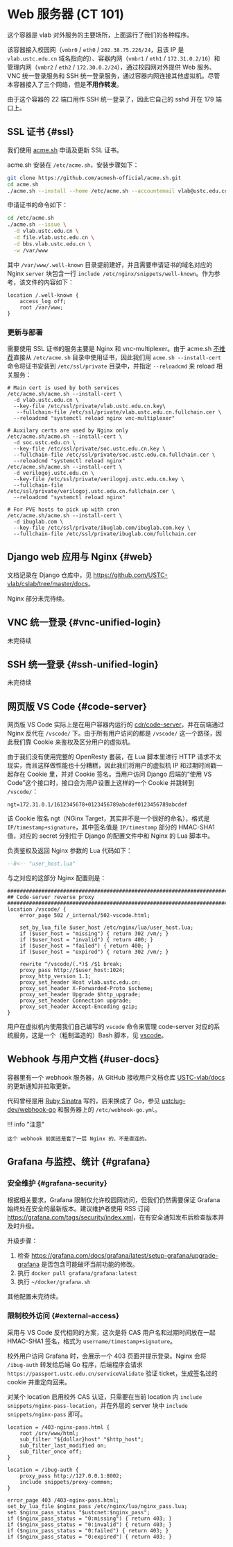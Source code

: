 # Web 服务器 (CT 101)

这个容器是 vlab 对外服务的主要场所，上面运行了我们的各种程序。

该容器接入校园网（`vmbr0` / `eth0` / `202.38.75.226/24`，且该 IP 是 `vlab.ustc.edu.cn` 域名指向的）、容器内网（`vmbr1` / `eth1` / `172.31.0.2/16`）和管理内网（`vmbr2` / `eth2` / `172.30.0.2/24`），通过校园网对外提供 Web 服务、VNC 统一登录服务和 SSH 统一登录服务，通过容器内网连接其他虚拟机。尽管本容器接入了三个网络，但是**不用作转发**。

由于这个容器的 22 端口用作 SSH 统一登录了，因此它自己的 sshd 开在 179 端口上。

## SSL 证书 {#ssl}

我们使用 [acme.sh](https://github.com/acmesh-official/acme.sh) 申请及更新 SSL 证书。

acme.sh 安装在 `/etc/acme.sh`，安装步骤如下：

```sh
git clone https://github.com/acmesh-official/acme.sh.git
cd acme.sh
./acme.sh --install --home /etc/acme.sh --accountemail vlab@ustc.edu.cn
```

申请证书的命令如下：

```sh
cd /etc/acme.sh
./acme.sh --issue \
  -d vlab.ustc.edu.cn \
  -d file.vlab.ustc.edu.cn \
  -d bbs.vlab.ustc.edu.cn \
  -w /var/www
```

其中 `/var/www/.well-known` 目录提前建好，并且需要申请证书的域名对应的 Nginx `server` 块包含一行 `include /etc/nginx/snippets/well-known`。作为参考，该文件的内容如下：

```nginx title="/etc/nginx/snippets/well-known"
location /.well-known {
    access_log off;
    root /var/www;
}
```

### 更新与部署

需要使用 SSL 证书的服务主要是 Nginx 和 vnc-multiplexer。由于 acme.sh [不推荐][2035]直接从 `/etc/acme.sh` 目录中使用证书，因此我们用 `acme.sh --install-cert` 命令将证书安装到 `/etc/ssl/private` 目录中，并指定 `--reloadcmd` 来 reload 相关服务：

  [2035]: https://github.com/acmesh-official/acme.sh/issues/2035

```shell
# Main cert is used by both services
/etc/acme.sh/acme.sh --install-cert \
  -d vlab.ustc.edu.cn \
  --key-file /etc/ssl/private/vlab.ustc.edu.cn.key\
   --fullchain-file /etc/ssl/private/vlab.ustc.edu.cn.fullchain.cer \
  --reloadcmd "systemctl reload nginx vnc-multiplexer"

# Auxilary certs are used by Nginx only
/etc/acme.sh/acme.sh --install-cert \
  -d soc.ustc.edu.cn \
  --key-file /etc/ssl/private/soc.ustc.edu.cn.key \
  --fullchain-file /etc/ssl/private/soc.ustc.edu.cn.fullchain.cer \
  --reloadcmd "systemctl reload nginx"
/etc/acme.sh/acme.sh --install-cert \
  -d verilogoj.ustc.edu.cn \
  --key-file /etc/ssl/private/verilogoj.ustc.edu.cn.key \
  --fullchain-file /etc/ssl/private/verilogoj.ustc.edu.cn.fullchain.cer \
  --reloadcmd "systemctl reload nginx"

# For PVE hosts to pick up with cron
/etc/acme.sh/acme.sh --install-cert \
  -d ibuglab.com \
  --key-file /etc/ssl/private/ibuglab.com/ibuglab.com.key \
  --fullchain-file /etc/ssl/private/ibuglab.com/fullchain.cer
```

## Django web 应用与 Nginx {#web}

文档记录在 Django 仓库中，见 <https://github.com/USTC-vlab/cslab/tree/master/docs>。

Nginx 部分未完待续。

## VNC 统一登录 {#vnc-unified-login}

未完待续

## SSH 统一登录 {#ssh-unified-login}

未完待续

## 网页版 VS Code {#code-server}

网页版 VS Code 实际上是在用户容器内运行的 [cdr/code-server](https://github.com/cdr/code-server)，并在前端通过 Nginx 反代在 `/vscode/` 下。由于所有用户访问的都是 `/vscode/` 这一个路径，因此我们靠 Cookie 来鉴权及区分用户的虚拟机。

由于我们没有使用完整的 OpenResty 套装，在 Lua 脚本里进行 HTTP 请求不太现实，而且这样做性能也十分糟糕，因此我们将用户的虚拟机 IP 和过期时间戳一起存在 Cookie 里，并对 Cookie 签名。当用户访问 Django 后端的“使用 VS Code”这个接口时，接口会为用户设置上这样的一个 Cookie 并跳转到 `/vscode/`：

```text
ngt=172.31.0.1/1612345678+0123456789abcdef0123456789abcdef
```

该 Cookie 取名 ngt（NGinx Target，其实并不是一个很好的命名），格式是 `IP/timestamp+signature`，其中签名值是 `IP/timestamp` 部分的 HMAC-SHA1 值，对应的 secret 分别位于 Django 的配置文件中和 Nginx 的 Lua 脚本中。

负责鉴权及返回 Nginx 参数的 Lua 代码如下：

```lua
--8<-- "user_host.lua"
```

与之对应的这部分 Nginx 配置则是：

```nginx
###########################################################################
## Code-server reverse proxy
###########################################################################
location /vscode/ {
    error_page 502 /_internal/502-vscode.html;

    set_by_lua_file $user_host /etc/nginx/lua/user_host.lua;
    if ($user_host = "missing") { return 302 /vm/; }
    if ($user_host = "invalid") { return 400; }
    if ($user_host = "failed") { return 400; }
    if ($user_host = "expired") { return 302 /vm/; }

    rewrite ^/vscode/(.*)$ /$1 break;
    proxy_pass http://$user_host:1024;
    proxy_http_version 1.1;
    proxy_set_header Host vlab.ustc.edu.cn;
    proxy_set_header X-Forwarded-Proto $scheme;
    proxy_set_header Upgrade $http_upgrade;
    proxy_set_header Connection upgrade;
    proxy_set_header Accept-Encoding gzip;
}
```

用户在虚拟机内使用我们自己编写的 `vscode` 命令来管理 code-server 对应的系统服务，这是一个（粗制滥造的）Bash 脚本，见 [vscode](../assets/vscode)。

## Webhook 与用户文档 {#user-docs}

容器里有一个 webhook 服务器，从 GitHub 接收用户文档仓库 [USTC-vlab/docs][user-docs] 的更新通知并拉取更新。

代码曾经是用 [Ruby Sinatra][sinatra] 写的，后来换成了 Go，参见 [ustclug-dev/webhook-go](https://github.com/ustclug-dev/webhook-go) 和服务器上的 `/etc/webhook-go.yml`。

  [sinatra]: https://sinatrarb.com/
  [user-docs]: https://github.com/USTC-vlab/docs

!!! info "注意"

    这个 webhook 前面还是套了一层 Nginx 的，不是直连的。

## Grafana 与监控、统计 {#grafana}

### 安全维护 {#grafana-security}

根据相关要求，Grafana 限制仅允许校园网访问，但我们仍然需要保证 Grafana 始终处在安全的最新版本。建议维护者使用 RSS 订阅 <https://grafana.com/tags/security/index.xml>，在有安全通知发布后检查版本并及时升级。

升级步骤：

1. 检查 <https://grafana.com/docs/grafana/latest/setup-grafana/upgrade-grafana> 是否包含可能破坏当前功能的修改。
2. 执行 `docker pull grafana/grafana:latest`
3. 执行 `~/docker/grafana.sh`

其他配置未完待续。

### 限制校外访问 {#external-access}

采用与 VS Code 反代相同的方案，这次是将 CAS 用户名和过期时间放在一起 HMAC-SHA1 签名，格式为 `username/timestamp+signature`。

校外用户访问 Grafana 时，会展示一个 403 页面并提示登录。Nginx 会将 `/ibug-auth` 转发给后端 Go 程序，后端程序会请求 `https://passport.ustc.edu.cn/serviceValidate` 验证 ticket，生成签名过的 cookie 并重定向回来。

对某个 location 启用校外 CAS 认证，只需要在当前 location 内 `include snippets/nginx-pass-location`，并在外层的 server 块中 `include snippets/nginx-pass` 即可。

```nginx title="/etc/nginx/snippets/nginx-pass"
location = /403-nginx-pass.html {
    root /srv/www/html;
    sub_filter "${dollar}host" "$http_host";
    sub_filter_last_modified on;
    sub_filter_once off;
}

location = /ibug-auth {
    proxy_pass http://127.0.0.1:8002;
    include snippets/proxy-common;
}
```

```nginx title="/etc/nginx/snippets/nginx-pass-location"
error_page 403 /403-nginx-pass.html;
set_by_lua_file $nginx_pass /etc/nginx/lua/nginx_pass.lua;
set $nginx_pass_status "$ustcnet:$nginx_pass";
if ($nginx_pass_status = "0:missing") { return 403; }
if ($nginx_pass_status = "0:invalid") { return 403; }
if ($nginx_pass_status = "0:failed") { return 403; }
if ($nginx_pass_status = "0:expired") { return 403; }
```
